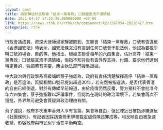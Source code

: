 ```yaml
---
layout: post
title: 湯家驊估計支聯會「結束一黨專政」口號屬宣洩不滿情緒
date: 2021-04-27 17:25:38.000000000 +08:00
link: https://news.rthk.hk/rthk/ch/component/k2/1587994-20210427.htm
categories: rthk
---
```


行政會議成員、資深大律師湯家驊被問到，支聯會「結束一黨專政」口號有否違反《香港國安法》時表示，國安法條文沒有提到任何口號會干犯法例，他認為要視乎叫口號的場合、目的等。他指出，根據支聯會每年的六四集會，估計高呼「結束一黨專政」口號屬宣洩不滿情緒，但指不知背後有否外界支持、付錢、要求他們達到特定目的，強調若有需要，應由執法部門搜集證據。

中大政治與行政學系高級講師蔡子強認為，政府有責任清楚解釋高呼「結束一黨專政」是否違法，質疑相關口號已提出超過30年，若突然被指違法，是否代表香港的自由已經倒退。對於有傳媒早前報道，由於疫情仍然反覆，警方預料不會批准今年六四集會，蔡子強指難以評論事件，但認為在現時的政治環境下，若集會再次不獲批，外界無可避免會質疑與政治理由有關。

蔡子強說，政府多次重申香港人享有言論、集會等自由，但民陣近日被指涉嫌違反《社團條例》、有記者因採訪查冊車牌被裁定虛假陳述罪成等，均反映自由被急速收緊，形容政府與市民似乎活在平衡時空。
